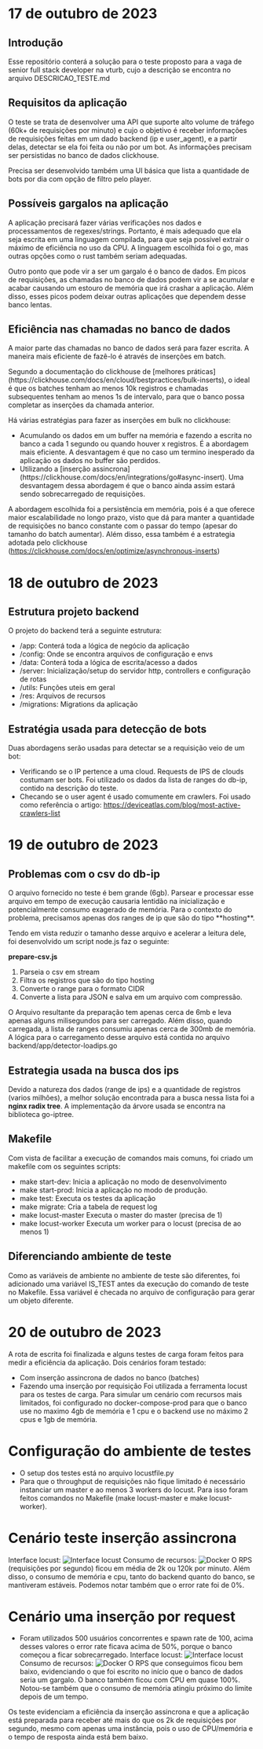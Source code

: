 # 17 de outubro de 2023

## Introdução

Esse repositório conterá a solução para o teste proposto para a vaga de senior full stack developer na vturb, cujo a descrição se encontra no arquivo DESCRICAO_TESTE.md

## Requisitos da aplicação

<p>O teste se trata de desenvolver uma API que suporte alto volume de tráfego (60k+ de requisições por minuto) e cujo o objetivo é receber informações de requisições feitas em um dado backend (ip e user_agent), e a partir delas, detectar se ela foi feita ou não por um bot. As informações precisam ser persistidas no banco de dados clickhouse.</p>
<p>Precisa ser desenvolvido também uma UI básica que lista a quantidade de bots por dia com opção de filtro pelo player.</p>

## Possíveis gargalos na aplicação

<p>
A aplicação precisará fazer várias verificações nos dados e processamentos de regexes/strings. Portanto, é mais adequado que ela seja escrita em uma linguagem compilada, para que seja possível extrair o máximo de eficiência no uso da CPU. A linguagem escolhida foi o go, mas outras opções como o rust também seriam adequadas.
</p>
<p>
Outro ponto que pode vir a ser um gargalo é o banco de dados. Em picos de requisições, as chamadas no banco de dados podem vir a se acumular e acabar causando um estouro de memória que irá crashar a aplicação. Além disso, esses picos podem deixar outras aplicações que dependem desse banco lentas.
</p>

## Eficiência nas chamadas no banco de dados
<p>
A maior parte das chamadas no banco de dados será para fazer escrita. A maneira mais eficiente de fazê-lo é através de inserções em batch. 
</p>
<p>
Segundo a documentação do clickhouse de [melhores práticas](https://clickhouse.com/docs/en/cloud/bestpractices/bulk-inserts), o ideal é que os batches tenham ao menos 10k registros e chamadas subsequentes tenham ao menos 1s de intervalo, para que o banco possa completar as inserções da chamada anterior.
</p>
<p>
Há várias estratégias para fazer as inserções em bulk no clickhouse:
<ul>
<li>
Acumulando os dados em um buffer na memória e fazendo a escrita no banco a cada 1 segundo ou quando houver x registros. É a abordagem mais eficiente. A desvantagem é que no caso um termino inesperado da aplicação os dados no buffer são perdidos.
</li>
<li>
Utilizando a [inserção assincrona](https://clickhouse.com/docs/en/integrations/go#async-insert). Uma desvantagem dessa abordagem é que o banco ainda assim estará sendo sobrecarregado de requisições.
</li>
</ul>
</p>

A abordagem escolhida foi a persistência em memória, pois é a que oferece maior escalabilidade no longo prazo, visto que dá para manter a quantidade de requisições no banco constante com o passar do tempo (apesar do tamanho do batch aumentar). Além disso, essa também é a estrategia adotada pelo clickhouse (https://clickhouse.com/docs/en/optimize/asynchronous-inserts)

# 18 de outubro de 2023

## Estrutura projeto backend
O projeto do backend terá a seguinte estrutura:
- /app: Conterá toda a lógica de negócio da aplicação
- /config: Onde se encontra arquivos de configuração e envs
- /data: Conterá toda a lógica de escrita/acesso a dados
- /server: Inicialização/setup do servidor http, controllers e configuração de rotas
- /utils: Funções uteis em geral
- /res: Arquivos de recursos
- /migrations: Migrations da aplicação

## Estratégia usada para detecção de bots
Duas abordagens serão usadas para detectar se a requisição veio de um bot:
- Verificando se o IP pertence a uma cloud. Requests de IPS de clouds costumam ser bots.
Foi utilizado os dados da lista de ranges do db-ip, contido na descrição do teste.
- Checando se o user agent é usado comumente em crawlers. Foi usado como referência o artigo:
https://deviceatlas.com/blog/most-active-crawlers-list

# 19 de outubro de 2023

## Problemas com o csv do db-ip
<p>
O arquivo fornecido no teste é bem grande (6gb). Parsear e processar esse arquivo em tempo de execução causaria lentidão na inicialização e potencialmente consumo exagerado de memória. Para o contexto do problema, precisamos apenas dos ranges de ip que são do tipo **hosting**.
</p>
<p>
Tendo em vista reduzir o tamanho desse arquivo e acelerar a leitura dele, foi desenvolvido um script node.js faz o seguinte:

**prepare-csv.js**
1. Parseia o csv em stream
2. Filtra os registros que são do tipo hosting
3. Converte o range para o formato CIDR
4. Converte a lista para JSON e salva em um arquivo com compressão.

</p>
<p>
O Arquivo resultante da preparação tem apenas cerca de 6mb e leva apenas alguns milisegundos para ser carregado. Além disso, quando carregada, a lista de ranges consumiu apenas cerca de 300mb de memória. A lógica para o carregamento desse arquivo está contida no arquivo backend/app/detector-loadips.go
</p>


## Estrategia usada na busca dos ips
Devido a natureza dos dados (range de ips) e a quantidade de registros (varios milhões), a melhor solução encontrada para a busca nessa lista foi a **nginx radix tree**. A implementação da árvore usada se encontra na biblioteca go-iptree.

## Makefile
Com vista de facilitar a execução de comandos mais comuns, foi criado um makefile com os seguintes scripts:
- make start-dev: Inicia a aplicação no modo de desenvolvimento
- make start-prod: Inicia a aplicação no modo de produção.
- make test: Executa os testes da aplicação
- make migrate: Cria a tabela de request log
- make locust-master Executa o master do master (precisa de 1)
- make locust-worker Executa um worker para o locust (precisa de ao menos 1)

## Diferenciando ambiente de teste
Como as variáveis de ambiente no ambiente de teste são diferentes, foi adicionado uma variável IS_TEST antes da execução do comando de teste no Makefile. Essa variável é checada no arquivo de configuração para gerar um objeto diferente.


# 20 de outubro de 2023

A rota de escrita foi finalizada e alguns testes de carga foram feitos para medir a eficiência da aplicação. Dois cenários foram testado:
- Com inserção assincrona de dados no banco (batches)
- Fazendo uma inserção por requisição
Foi utilizada a ferramenta locust para os testes de carga. Para simular um cenário com recursos mais limitados, foi configurado no docker-compose-prod para que o banco use no maximo 4gb de memória e 1 cpu e o backend use no máximo 2 cpus e 1gb de memória.

# Configuração do ambiente de testes

- O setup dos testes está no arquivo locustfile.py
- Para que o throughput de requisições não fique limitado é necessário instanciar um master e ao menos 3 workers do locust. Para isso foram feitos comandos no Makefile (make locust-master e make locust-worker).

# Cenário teste inserção assincrona
Interface locust:
![Interface locust](https://raw.githubusercontent.com/felihenrique/bot-detector/master/prints/async/locust_async.png?token=GHSAT0AAAAAACAXNPVBGV6CNJQVMYL2TQDSZJSTYLA)
Consumo de recursos:
![Docker](https://raw.githubusercontent.com/felihenrique/bot-detector/master/prints/async/docker_async.png?token=GHSAT0AAAAAACAXNPVBQ2P47NAZVJLZOROYZJSTXYA)
O RPS (requisições por segundo) ficou em média de 2k ou 120k por minuto. Além disso, o consumo de memória e cpu, tanto do backend quanto do banco, se mantiveram estáveis. Podemos notar também que o error rate foi de 0%.

# Cenário uma inserção por request
- Foram utilizados 500 usuários concorrentes e spawn rate de 100, acima desses valores o error rate ficava acima de 50%, porque o banco começou a ficar sobrecarregado.
Interface locust:
![Interface locust](https://raw.githubusercontent.com/felihenrique/bot-detector/master/prints/without_async/locust.png?token=GHSAT0AAAAAACAXNPVBKL4S3FOFTVPUOJUCZJSTZIQ)
Consumo de recursos:
![Docker](https://raw.githubusercontent.com/felihenrique/bot-detector/master/prints/without_async/docker.png?token=GHSAT0AAAAAACAXNPVAKUFYA4ETNRBUMARMZJSTY7Q)
O RPS que conseguimos ficou bem baixo, evidenciando o que foi escrito no início que o banco de dados seria um gargalo. O banco também ficou com CPU em quase 100%. Notou-se também que o consumo de memória atingiu próximo do limite depois de um tempo.

Os teste evidenciam a eficiência da inserção assincrona e que a aplicação está preparada para receber até mais do que os 2k de requisições por segundo, mesmo com apenas uma instância, pois o uso de CPU/memória e o tempo de resposta ainda está bem baixo.
